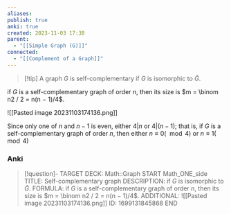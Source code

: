 ```yaml
---
aliases: 
publish: true
anki: true
created: 2023-11-03 17:38
parent:
  - "[[Simple Graph (G)]]"
connected:
  - "[[Complement of a Graph]]"
---
```


> [!tip] A graph $G$ is self-complementary
if $G$ is isomorphic to $\bar{G}$.

if $G$ is a self-complementary graph of order $n$, 
then its size is $m = \binom n2 / 2 = n(n − 1)/4$.

![[Pasted image 20231103174136.png]]

Since only one of $n$ and $n − 1$ is even, either $4 | n$ or $4 | (n − 1)$; 
that is, if $G$ is a self-complementary graph of order $n$, then either $n ≡ 0(\mod 4)$ or $n ≡ 1 (\mod 4)$


### Anki
> [!question]-
TARGET DECK: Math::Graph
START
Math_ONE_side
TITLE: Self-complementary graph
DESCRIPTION: if $G$ is isomorphic to $\bar{G}$.
FORMULA: if $G$ is a self-complementary graph of order $n$, 
then its size is $m = \binom n2 / 2 = n(n − 1)/4$.
ADDITIONAL: ![[Pasted image 20231103174136.png]]
ID: 1699131845868
END








